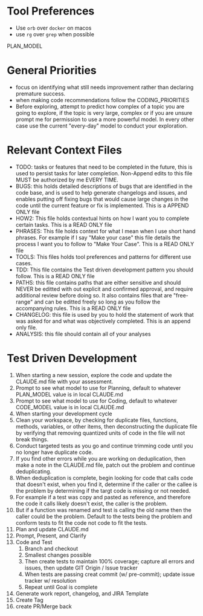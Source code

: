 
# Tool Preferences
- Use `orb` over `docker` on macos
- use `rg` over `grep` when possible

PLAN_MODEL

# General Priorities

- focus on identifying what still needs improvement rather than declaring premature success.
- when making code recommendations follow the CODING_PRIORITIES
- Before exploring, attempt to predict how complex of a topic you are going to explore, if the topic is very large, complex or if you are unsure prompt me for permission to use a more powerful model. In every other case use the current "every-day" model to conduct your exploration.

# Relevant Context Files

- TODO: tasks or features that need to be completed in the future, this is used to persist tasks for later completion. Non-Append edits to this file MUST be authorized by me EVERY TIME.
- BUGS: this holds detailed descriptions of bugs that are identified in the code base, and is used to help generate changelogs and issues, and enables putting off fixing bugs that would cause large changes in the code until the current feature or fix is implemented. This is a APPEND ONLY file
- HOW2: This file holds contextual hints on how I want you to complete certain tasks. This is a READ ONLY file
- PHRASES: This file holds context for what I mean when I use short hand phrases. For example if I say "Make your case" this file details the process I want you to follow to "Make Your Case". This is a READ ONLY file
- TOOLS: This files holds tool preferences and patterns for different use cases.
- TDD: This file contains the Test driven development pattern you should follow. This is a READ ONLY file
- PATHS: this file contains paths that are either sensitive and should NEVER be editted with out explicit and confirmed approval, and require additional review before doing so. It also contains files that are "free-range" and can be editted freely so long as you follow the accompanying rules. This is a READ ONLY file
- CHANGELOG: this file is used by you to hold the statement of work that was asked for and what was objectively completed. This is an append only file.
- ANALYSIS: this file should contain all of your analyses 

# Test Driven Development

1. When starting a new session, explore the code and update the CLAUDE.md file with your assessment.
2. Prompt to see what model to use for Planning, default to whatever PLAN_MODEL value is in local CLAUDE.md
3. Prompt to see what model to use for Coding, default to whatever CODE_MODEL value is in local CLAUDE.md
4. When starting your development cycle
  1. Clean your workspace, by checking for duplicate files, functions, methods, variables, or other items, then deconstructing the duplicate file by verifying that removing quantized units of code in the file will not break things.
  2. Conduct targeted tests as you go and continue trimming code until you no longer have duplicate code.
  3. If you find other errors while you are working on deduplication, then make a note in the CLAUDE.md file, patch out the problem and continue deduplicating.
  4. When deduplication is complete, begin looking for code that calls code that doesn't exist, when you find it, determine if the caller or the callee is the problem by determining if the targt code is missing or not needed.
  5. For example if a test was copy and pasted as reference, and therefore the code it calls likely doesn't exist, the caller is the problem.
  6. But if a function was renamed and test is calling the old name then the caller could be the problem. Default to the tests being the problem and conform tests to fit the code not code to fit the tests.
  7. Plan and update CLAUDE.md
  8. Prompt, Present, and Clarify
  9. Code and Test
     1. Branch and checkout
     2. Smallest changes possible
     3. Then create tests to maintain 100% coverage; capture all errors and issues, then update GIT Origin / Issue tracker
     4. When tests are passing creat commit (w/ pre-commit); update issue tracker w/ resolution
     5. Repeat until Goal is complete
  10. Generate work report, changelog, and JIRA Template
  11. Create Tag
  12. create PR/Merge back
     
     
